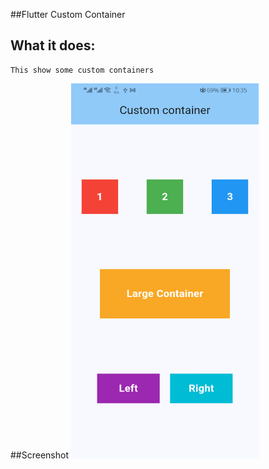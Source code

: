 ##Flutter Custom Container

## What it does:
    This show some custom containers

##Screenshot
<img src = "Screenshots/img.png" width="300" height="600">